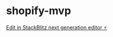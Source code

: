 # shopify-mvp

[Edit in StackBlitz next generation editor ⚡️](https://stackblitz.com/~/github.com/heysouravv/shopify-mvp)